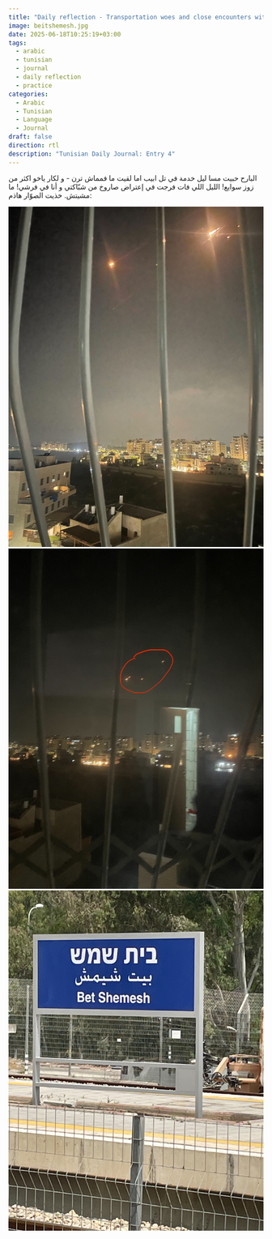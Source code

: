 ```yaml
---
title: "Daily reflection - Transportation woes and close encounters with Iranian missiles"
image: beitshemesh.jpg
date: 2025-06-18T10:25:19+03:00
tags:
  - arabic
  - tunisian
  - journal
  - daily reflection
  - practice
categories:
  - Arabic
  - Tunisian
  - Language
  - Journal
draft: false
direction: rtl
description: "Tunisian Daily Journal: Entry 4"
---
```

البارح حبيت مسا ليل خدمة في تل ابيب اما لقيت ما فمماش ترن - و لكار ياخو اكثر من زوز سوايع! الليل اللي فات فرجت في إعتراض صاروخ من شبّاكتي و أنا في فرشي!  ما مشيتش. خذيت الصوّار هاذم:

![a present from Iran](missile1.jpeg)![some more gifts from Persia](missile.jpeg)![the train station in Beit Shemesh now closed](beitshemeshtrain.jpg)
